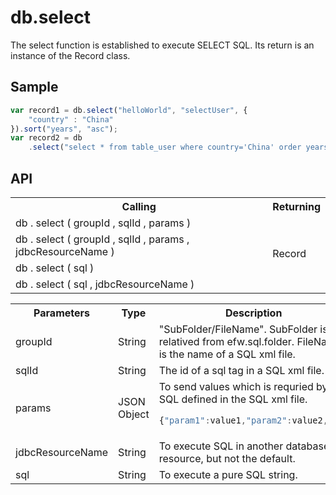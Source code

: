 <H1>db.select</H1>

The select function is established to execute SELECT SQL.
Its return is an instance of the Record class.

<h2>Sample</h2>

```javascript
var record1 = db.select("helloWorld", "selectUser", {
	"country" : "China"
}).sort("years", "asc");
var record2 = db
	.select("select * from table_user where country='China' order years asc");
```

<h2>API</h2>

<table>
<tr><th>Calling</th><th>Returning</th></tr>
<tr><td>db . select ( groupId , sqlId , params )</td><td rowspan=4>Record</td></tr>
<tr><td>db . select ( groupId , sqlId , params , jdbcResourceName )</td></tr>
<tr><td>db . select ( sql )</td></tr>
<tr><td>db . select ( sql , jdbcResourceName )</td></tr>
</table>


<table>
<tr><th>Parameters</th><th>Type</th><th>Description</th></tr>
<tr><td>groupId</td><td>String</td><td>"SubFolder/FileName". SubFolder is relatived from efw.sql.folder. FileName is the name of a SQL xml file.</td></tr>
<tr><td>sqlId</td><td>String</td><td>The id of a sql tag in a SQL xml file.</td></tr>
<tr><td>params</td><td>JSON Object</td>
<td>To send values which is requried by the SQL defined in the SQL xml file. 

```javascript
{"param1":value1,"param2":value2,...}
```

</td></tr>
<tr><td>jdbcResourceName</td><td>String</td><td>To execute SQL in another database resource, but not the default. 
</td></tr>
<tr><td>sql</td><td>String</td><td>To execute a pure SQL string.</td></tr>
</table>

